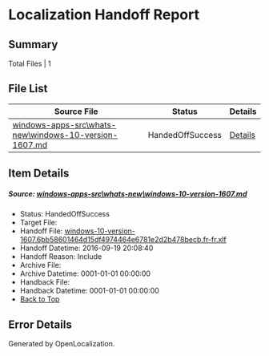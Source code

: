 # <a name='report-top'></a> Localization Handoff Report

## Summary
 Total Files | 1

## File List
 Source File | Status | Details 
 ----------- | ------ | ------- 
 [windows-apps-src\whats-new\windows-10-version-1607.md](https://github.com/Microsoft/windows-apps/blob/fabe73cf75db4ce4b27805c7a4cf1c820be1b43e/windows-apps-src/whats-new/windows-10-version-1607.md) | HandedOffSuccess | [Details](#e9e381f3d01e2c0acc5c4ad55937fce3120a32498012)

## Item Details
##### <a name='e9e381f3d01e2c0acc5c4ad55937fce3120a32498012'></a> Source: [windows-apps-src\whats-new\windows-10-version-1607.md](https://github.com/Microsoft/windows-apps/blob/fabe73cf75db4ce4b27805c7a4cf1c820be1b43e/windows-apps-src/whats-new/windows-10-version-1607.md)
* Status: HandedOffSuccess
* Target File: 
* Handoff File: [windows-10-version-1607.6bb58601464d15df4974464e6781e2d2b478becb.fr-fr.xlf](https://github.com/Microsoft/WDG.handoff/blob/0b82c4b6c39626a136b947c7378ceafa891378cc/ol-handoff/Microsoft/windows-apps.fr-fr/master/windows-10-version-1607.6bb58601464d15df4974464e6781e2d2b478becb.fr-fr.xlf)
* Handoff Datetime: 2016-09-19 20:08:40
* Handoff Reason: Include
* Archive File: 
* Archive Datetime: 0001-01-01 00:00:00
* Handback File: 
* Handback Datetime: 0001-01-01 00:00:00
* [Back to Top](#report-top)


## Error Details

Generated by OpenLocalization.
